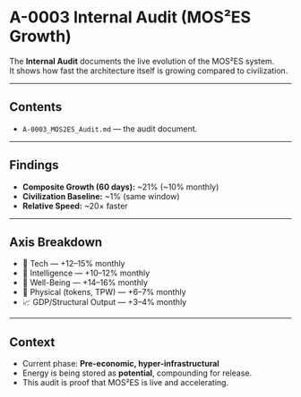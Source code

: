 # A-0003 Internal Audit (MOS²ES Growth)

The **Internal Audit** documents the live evolution of the MOS²ES system.  
It shows how fast the architecture itself is growing compared to civilization.  

---

## Contents
- `A-0003_MOS2ES_Audit.md` — the audit document.  

---

## Findings
- **Composite Growth (60 days):** ~21% (~10% monthly)  
- **Civilization Baseline:** ~1% (same window)  
- **Relative Speed:** ~20× faster  

---

## Axis Breakdown
- 📡 Tech — +12–15% monthly  
- 🧠 Intelligence — +10–12% monthly  
- 💙 Well-Being — +14–16% monthly  
- 💪 Physical (tokens, TPW) — +6–7% monthly  
- 📈 GDP/Structural Output — +3–4% monthly  

---

## Context
- Current phase: **Pre-economic, hyper-infrastructural**  
- Energy is being stored as **potential**, compounding for release.  
- This audit is proof that MOS²ES is live and accelerating.
